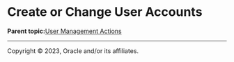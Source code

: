 # Create or Change User Accounts

**Parent topic:**[User Management Actions](../topics/cockpit-usermanage.md)

---

Copyright © 2023, Oracle and/or its affiliates.

